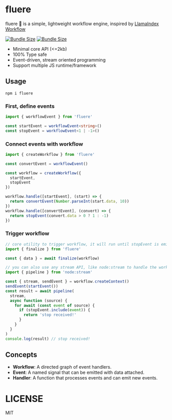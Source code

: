 # fluere

fluere 🌊 is a simple, lightweight workflow engine, inspired
by [LlamaIndex Workflow](https://docs.llamaindex.ai/en/stable/module_guides/workflow/)

[![Bundle Size](https://img.shields.io/bundlephobia/min/fluere)](https://bundlephobia.com/result?p=fluere)
[![Bundle Size](https://img.shields.io/bundlephobia/minzip/fluere)](https://bundlephobia.com/result?p=fluere)

- Minimal core API (<=2kb)
- 100% Type safe
- Event-driven, stream oriented programming
- Support multiple JS runtime/framework

## Usage

```shell
npm i fluere
```

### First, define events

```ts
import { workflowEvent } from 'fluere'

const startEvent = workflowEvent<string>()
const stopEvent = workflowEvent<1 | -1>()
```

### Connect events with workflow

```ts
import { createWorkflow } from 'fluere'

const convertEvent = workflowEvent()

const workflow = createWorkflow({
  startEvent,
  stopEvent
})

workflow.handle([startEvent], (start) => {
  return convertEvent(Number.parseInt(start.data, 10))
})
workflow.handle([convertEvent], (convert) => {
  return stopEvent(convert.data > 0 ? 1 : -1)
})
```

### Trigger workflow

```ts
// core utility to trigger workflow, it will run until stopEvent is emitted
import { finalize } from 'fluere'

const { data } = await finalize(workflow)

// you can also use any stream API, like node:stream to handle the workflow
import { pipeline } from 'node:stream'

const { stream, sendEvent } = workflow.createContext()
sendEvent(startEvent())
const result = await pipeline(
  stream,
  async function (source) {
    for await (const event of source) {
      if (stopEvent.include(event)) {
        return 'stop received!'
      }
    }
  }
)
console.log(result) // stop received!
```

## Concepts

- **Workflow**: A directed graph of event handlers.
- **Event**: A named signal that can be emitted with data attached.
- **Handler**: A function that processes events and can emit new events.

# LICENSE

MIT

